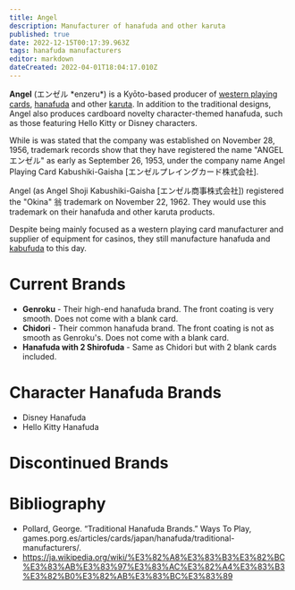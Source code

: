 ```yaml
---
title: Angel
description: Manufacturer of hanafuda and other karuta
published: true
date: 2022-12-15T00:17:39.963Z
tags: hanafuda manufacturers
editor: markdown
dateCreated: 2022-04-01T18:04:17.010Z
---
```


**Angel** (エンゼル \*enzeru\*) is a Kyōto-based producer of [western playing cards](/en/trump), [hanafuda](/en/hanafuda) and other [karuta](/en/karuta). In addition to the traditional designs, Angel also produces cardboard novelty character-themed hanafuda, such as those featuring Hello Kitty or Disney characters.

While is was stated that the company was established on November 28, 1956, trademark records show that they have registered the name "ANGEL エンゼル" as early as September 26, 1953, under the company name Angel Playing Card Kabushiki-Gaisha \[エンゼルプレイングカード株式会社\].

Angel (as Angel Shoji Kabushiki-Gaisha [エンゼル商事株式会社]) registered the "Okina" 翁 trademark on November 22, 1962. They would use this trademark on their hanafuda and other karuta products.

Despite being mainly focused as a western playing card manufacturer and supplier of equipment for casinos, they still manufacture hanafuda and [kabufuda](/en/kabufuda) to this day.

# Current Brands
- **Genroku** - Their high-end hanafuda brand. The front coating is very smooth. Does not come with a blank card.
- **Chidori** - Their common hanafuda brand. The front coating is not as smooth as Genroku's. Does not come with a blank card.
- **Hanafuda with 2 Shirofuda** - Same as Chidori but with 2 blank cards included.

# Character Hanafuda Brands
- Disney Hanafuda
- Hello Kitty Hanafuda

# Discontinued Brands


# Bibliography
- Pollard, George. “Traditional Hanafuda Brands.” Ways To Play, games.porg.es/articles/cards/japan/hanafuda/traditional-manufacturers/.
- https://ja.wikipedia.org/wiki/%E3%82%A8%E3%83%B3%E3%82%BC%E3%83%AB%E3%83%97%E3%83%AC%E3%82%A4%E3%83%B3%E3%82%B0%E3%82%AB%E3%83%BC%E3%83%89